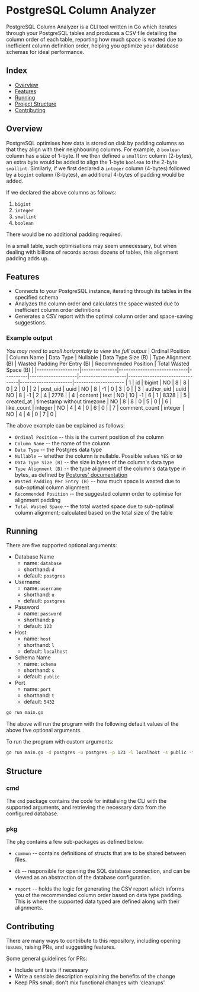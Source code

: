 # PostgreSQL Column Analyzer

PostgreSQL Column Analyzer is a CLI tool written in Go which iterates through your PostgreSQL tables and produces a CSV file detailing the column order of each table, reporting how much space is wasted due to inefficient column definition order, helping you optimize your database schemas for ideal performance.

## Index

- [Overview](#overview)
- [Features](#features)
- [Running](#running)
- [Project Structure](#structure)
- [Contributing](#contributing)

## Overview
PostgreSQL optimises how data is stored on disk by padding columns so that they align with their neighbouring columns.
For example, a `boolean` column has a size of 1-byte. If we then defined a `smallint` column (2-bytes), an extra byte
would be added to align the 1-byte `boolean` to the 2-byte `smallint`.
Similarly, if we first declared a `integer` column (4-bytes) followed by a `bigint` column (8-bytes), an additional 4-bytes
of padding would be added.

If we declared the above columns as follows:
1. `bigint`
2. `integer`
3. `smallint`
4. `boolean`

There would be no additional padding required.

In a small table, such optimisations may seem unnecessary, but when dealing with billions of records across dozens of tables,
this alignment padding adds up.

## Features
- Connects to your PostgreSQL instance, iterating through its tables in the specified schema
- Analyzes the column order and calculates the space wasted due to inefficient column order definitions
- Generates a CSV report with the optimal column order and space-saving suggestions.

### Example output
*You may need to scroll horizontally to view the full output*
| Ordinal Position | Column Name   | Data Type                   | Nullable | Data Type Size (B) | Type Alignment (B) | Wasted Padding Per Entry (B)   | Recommended Position | Total Wasted Space (B) |
|------------------|---------------|-----------------------------|----------|--------------------|--------------------|--------------------------------|----------------------|---------------------
| 1                | id            | bigint                      | NO       | 8                  | 8                  | 0                              | 2                    | 0                  |
| 2                | post_uid      | uuid                        | NO       | 8                  | -1                 | 0                              | 3                    | 0                  |
| 3                | author_uid    | uuid                        | NO       | 8                  | -1                 | 2                              | 4                    | 2776               |
| 4                | content       | text                        | NO       | 10                 | -1                 | 6                              | 1                    | 8328               |
| 5                | created_at    | timestamp without timezone  | NO       | 8                  | 8                  | 0                              | 5                    | 0                  |
| 6                | like_count    | integer                     | NO       | 4                  | 4                  | 0                              | 6                    | 0                  |
| 7                | comment_count | integer                     | NO       | 4                  | 4                  | 0                              | 7                    | 0                  |

The above example can be explained as follows:
* `Ordinal Position` -- this is the current position of the column
* `Column Name` -- the name of the column
* `Data Type` -- the Postgres data type
* `Nullable` -- whether the column is nullable. Possible values `YES` or `NO`
* `Data Type Size (B)` -- the size in bytes of the column's data type
* `Type Alignment (B)` -- the type alignment of the column's data type in bytes, as defined by [Postgres' documentation](https://www.postgresql.org/docs/current/catalog-pg-type.html)
* `Wasted Padding Per Entry (B)` -- how much space is wasted due to sub-optimal column alignment
* `Recommended Position` -- the suggested column order to optimise for alignment padding
* `Total Wasted Space` -- the total wasted space due to sub-optimal column alignment; calculated based on the total size of the table


## Running
There are five supported optional arguments:
* Database Name
  * name: `database`
  * shorthand: `d`
  * default: `postgres`
* Username
  * name: `username`
  * shorthand: `u`
  * default: `postgres`
* Password
  * name: `password`
  * shorthand: `p`
  * default: `123`
* Host
  * name: `host`
  * shorthand: `l`
  * default: `localhost`
* Schema Name
  * name: `schema`
  * shorthand: `s`
  * default: `public`
* Port
  * name: `port`
  * shorthand: `t`
  * default: `5432`

```sh
go run main.go
```
The above will run the program with the following default values of the above five optional arguments.

To run the program with custom arguments:

```sh
go run main.go -d postgres -u postgres -p 123 -l localhost -s public -t 5432
```

## Structure

### cmd
The `cmd` package contains the code for initialising the CLI with the supported arguments, and retrieving the necessary data from the configured database.

### pkg
The `pkg` contains a few sub-packages as defined below:

* `common` -- contains definitions of structs that are to be shared between files.

* `db` -- responsible for opening the SQL database connection, and can be viewed as an abstraction of the database configuration.

* `report` -- holds the logic for generating the CSV report which informs you of the recommended column order based on data type padding. This is where the supported data typed are defined along with their alignments.

## Contributing
There are many ways to contribute to this repository, including opening issues, raising PRs, and suggesting features.

Some general guidelines for PRs:
* Include unit tests if necessary
* Write a sensible description explaining the benefits of the change
* Keep PRs small; don't mix functional changes with 'cleanups'
